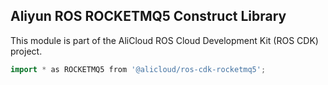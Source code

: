 ## Aliyun ROS ROCKETMQ5 Construct Library

This module is part of the AliCloud ROS Cloud Development Kit (ROS CDK) project.

```go
import * as ROCKETMQ5 from '@alicloud/ros-cdk-rocketmq5';
```
